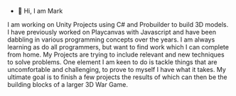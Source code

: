 - 👋 Hi, I am Mark

I am working on Unity Projects using C# and Probuilder to build 3D models.  
I have previously worked on Playcanvas with Javascript and have been dabbling in various programming concepts over the years.
I am always learning as do all programmers, but want to find work which I can complete from home.
My Projects are trying to include relevant and new techniques to solve problems.
One element I am keen to do is tackle things that are uncomfortable and challenging, to prove to myself I have what it takes.
My ultimate goal is to finish a few projects the results of which can then be the building blocks of a larger 3D War Game.

